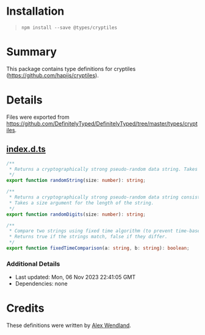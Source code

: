 # Installation
> `npm install --save @types/cryptiles`

# Summary
This package contains type definitions for cryptiles (https://github.com/hapijs/cryptiles).

# Details
Files were exported from https://github.com/DefinitelyTyped/DefinitelyTyped/tree/master/types/cryptiles.
## [index.d.ts](https://github.com/DefinitelyTyped/DefinitelyTyped/tree/master/types/cryptiles/index.d.ts)
````ts
/**
 * Returns a cryptographically strong pseudo-random data string. Takes a size argument for the length of the string.
 */
export function randomString(size: number): string;

/**
 * Returns a cryptographically strong pseudo-random data string consisting of only numerical digits (0-9).
 * Takes a size argument for the length of the string.
 */
export function randomDigits(size: number): string;

/**
 * Compare two strings using fixed time algorithm (to prevent time-based analysis of MAC digest match).
 * Returns true if the strings match, false if they differ.
 */
export function fixedTimeComparison(a: string, b: string): boolean;

````

### Additional Details
 * Last updated: Mon, 06 Nov 2023 22:41:05 GMT
 * Dependencies: none

# Credits
These definitions were written by [Alex Wendland](https://github.com/awendland).
